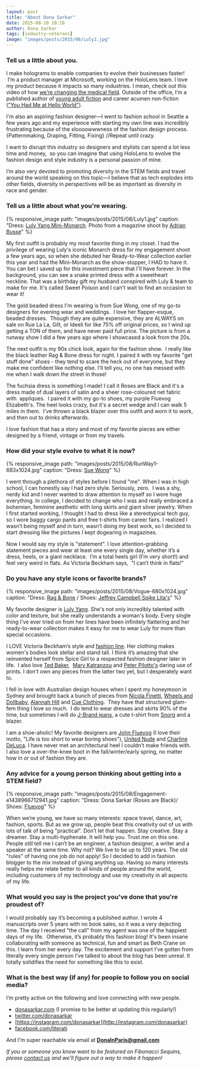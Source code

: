 ```yaml
---
layout: post
title: "About Dona Sarkar"
date: 2015-08-10 10:10
author: Dona Sarkar
tags: [industry-veterans]
image: "images/posts/2015/08/Luly1.jpg"
---
```


### Tell us a little about you.

I make holograms to enable companies to evolve their businesses faster!  I’m a product manager at Microsoft, working on the HoloLens team. I love my product because it impacts so many industries. I mean, check out this video of how [we’re changing the medical field](https://www.youtube.com/watch?v=SKpKlh1-en0). Outside of the office, I’m a published author of [young adult fiction](http://www.amazon.com/Dona-Sarkar/e/B002PN0YHO/ref=sr_ntt_srch_lnk_1?qid=1440348202&sr=8-1) and career acumen non-fiction (["You Had Me at Hello World"](http://www.amazon.com/You-Had-Hello-World-Mentoring-ebook/dp/B0147SC2WO/ref=sr_1_1?s=digital-text&ie=UTF8&qid=1440345393&sr=1-1&keywords=you+had+me+at+hello+world&pebp=1440345395480&perid=07WE9PBXX1EMY88RDEM4)).

I'm also an aspiring fashion designer—I went to fashion school in Seattle a few years ago and my experience with starting my own line was incredibly frustrating because of the sloooowwwness of the fashion design process. {Patternmaking, Draping, Fitting, Fixing} //Repeat until crazy.

I want to disrupt this industry so designers and stylists can spend a lot less time and money,  so you can imagine that using HoloLens to evolve the fashion design and style industry is a personal passion of mine.

I’m also very devoted to promoting diversity in the STEM fields and travel around the world speaking on this topic—I believe that as tech explodes into other fields, diversity in perspectives will be as important as diversity in race and gender.

### Tell us a little about what you're wearing.

{% responsive_image path: "images/posts/2015/08/Luly1.jpg" caption: "Dress: <a href='https://lulyyang.com/stretch-mikado-monarch-print-tulip-hem-dress'>Luly Yang Mini-Monarch</a>. Photo from a magazine shoot by <a href='http://www.adrianbusse.com/'>Adrian Busse</a>" %}

My first outfit is probably my most favorite thing in my closet. I had the privilege of wearing Luly's iconic Monarch dress for my engagement shoot a few years ago, so when she debuted her Ready-to-Wear collection earlier this year and had the Mini-Monarch as the show-stopper, I HAD to have it.  You can bet I saved up for this investment piece that I'll have forever. In the background, you can see a snake printed dress with a sweetheart neckline. That was a birthday gift my husband conspired with Luly & team to make for me. It's called Sweet Poison  and I can't wait to find an occasion to wear it!

The gold beaded dress I'm wearing is from Sue Wong, one of my go-to designers for evening wear and weddings.  I love her flapper-esque, beaded dresses.  Though they are quite expensive, they are ALWAYS on sale on Rue La La, Gilt, or Ideeli for like 75% off original prices, so I wind up getting a TON of them, and have never paid full price. The picture is from a runway show I did a few years ago where I showcased a look from the 20s.

The next outfit is my 90s chick look, again for the fashion show.  I really like the black leather Rag & Bone dress for night. I paired it with my favorite "get stuff done" shoes - they tend to scare the heck out of everyone, but they make me confident like nothing else. I'll tell you, no one has messed with me when I walk down the street in those!

The fuchsia dress is something I made! I call it Roses are Black and it's a dress made of dual layers of satin and a sheer rose-coloured net fabric with  appliques.  I paired it with my go-to shoes, my purple Fluevog Elizabeth's. The heel looks crazy, but it's a secret wedge and I can walk 5 miles in them.  I've thrown a black blazer over this outfit and worn it to work, and then out to drinks afterwards.

I love fashion that has a story and most of my favorite pieces are either designed by a friend, vintage or from my travels.

### How did your style evolve to what it is now?

{% responsive_image path: "images/posts/2015/08/RunWay1-683x1024.jpg" caption: "Dress: <a href='http://www.shopstyle.com/action/loadRetailerProductPage?id=449375190&pid=uid4889-31045667-16'>Sue Wong</a>" %}

I went through a plethora of styles before I found "me". When I was in high school, I can honestly say I had zero style. Seriously, zero.  I was a shy, nerdy kid and I never wanted to draw attention to myself so I wore huge everything. In college, I decided to change who I was and really embraced a bohemian, feminine aesthetic with long skirts and giant silver jewelry. When I first started working, I thought I had to dress like a stereotypical tech guy, so I wore baggy cargo pants and free t-shirts from career fairs. I realized I wasn’t being myself and in turn, wasn’t doing my best work, so I decided to start dressing like the pictures I kept dogearing in magazines.

Now I would say my style is "statement". I love attention-grabbing statement pieces and wear at least one every single day, whether it’s a dress, heels, or a giant necklace.  I’m a total heels girl (I’m very short!) and feel very weird in flats. As Victoria Beckham says,  "I can’t think in flats!"

### Do you have any style icons or favorite brands?

{% responsive_image path: "images/posts/2015/08/Vogue-680x1024.jpg" caption: "Dress: <a href='http://www.shopstyle.com/browse/dresses?fts=rag+and+bone+leather'>Rag & Bone</a> / Shoes: <a href='http://www.jeffreycampbellshoes.com/vault/spike#.VcTaf25Viko'>Jeffrey Campbell Spike Lita's</a>" %}

My favorite designer is [Luly Yang](https://lulyyang.com/). She's not only incredibly talented with color and texture, but she really understands a woman's body. Every single thing I've ever tried on from her lines have been infinitely flattering and her ready-to-wear collection makes it easy for me to wear Luly for more than special occasions.

I LOVE Victoria Beckham’s style and [fashion line](https://www.victoriabeckham.com/ready-to-wear/). Her clothing makes women's bodies look stellar and stand tall. I think it’s amazing that she reinvented herself from Spice Girl to a respected fashion designer later in life.  I also love [Ted Baker](http://www.tedbaker.com/us/Womens/c/category_womens),  [Mary Katranzou](https://www.google.com/url?sa=t&rct=j&q=&esrc=s&source=web&cd=1&cad=rja&uact=8&ved=0CEIQFjAAahUKEwiwubHZqpfHAhWE0IAKHVYoCVQ&url=https%3A%2F%2Fwww.marykatrantzou.com%2F&ei=ANXEVbC5NIShgwTW0KSgBQ&usg=AFQjCNGBULPUQginGsIJAUUYWR_sTPUr5g&sig2=kfVwUR-JE2nuYOgtzagwAQ&bvm=bv.99804247,d.eXY) and [Peter Pilotto's](https://www.google.com/url?sa=t&rct=j&q=&esrc=s&source=web&cd=1&cad=rja&uact=8&sqi=2&ved=0CDsQFjAAahUKEwj27aScq5fHAhVC04AKHajNDTM&url=http%3A%2F%2Fwww.peterpilotto.com%2F&ei=jdXEVbbzCcKmgwSom7eYAw&usg=AFQjCNEpevAAoV05Z4Ouc1EQNh49bAhDZw&sig2=p0n78HwMHDJN6r0HhLN5Ng&bvm=bv.99804247,d.eXY) daring use of prints. I don't own any pieces from the latter two yet, but I desperately want to.

I fell in love with Australian design houses when I spent my honeymoon in Sydney and brought back a bunch of pieces from [Nicola Finetti](https://www.google.com/url?sa=t&rct=j&q=&esrc=s&source=web&cd=1&cad=rja&uact=8&ved=0CB4QFjAAahUKEwikrcTbsZfHAhUKig0KHbG0B1Y&url=http%3A%2F%2Fwww.nicolafinetti.com%2F&ei=XNzEVaSPGYqUNrHpnrAF&usg=AFQjCNGEADm0fn9RKbTAwxIpLT4WxdZTXQ&sig2=7sikPwFwJsY_v5VCfWHt9A&bvm=bv.99804247,d.eXY), [Wheels and Dollbaby](http://www.wheelsanddollbaby.com/), [Alannah Hill](http://shop.alannahhill.com.au/) and [Cue Clothing](https://www.cue.cc/).  They have that structured glam-fem thing I love so much.  I do tend to wear dresses and skirts 90% of the time, but sometimes I will do [J-Brand jeans,](http://www.jbrandjeans.com/jeans/l/1915) a cute t-shirt from [Snorg](http://www.snorgtees.com/) and a blazer.

I am a shoe-aholic! My favorite designers are [John Fluevog](https://www.fluevog.com/shop/?r%5b%5d=gender:women) (I love their motto, "Life is too short to wear boring shoes"), [United Nude](http://unitednude.com/) and [Charline DeLuca](http://www.charlinedeluca.com/collection.php). I have never met an architectural heel I couldn't make friends with.  I also love a over-the-knee boot in the fall/winter/early spring, no matter how in or out of fashion they are.

### Any advice for a young person thinking about getting into a STEM field?

{% responsive_image path: "images/posts/2015/08/Engagement-e1438966712941.jpg" caption: "Dress: Dona Sarkar (Roses are Black)/ Shoes: <a href='https://www.fluevog.com'>Fluevog</a>" %}

When we’re young, we have so many interests: space travel, dance, art, fashion, sports. But as we grow up, people beat this creativity out of us with lots of talk of being "practical". Don’t let that happen. Stay creative. Stay a dreamer. Stay a multi-hyphenate. It will help you. Trust me on this one. People *still* tell me I can’t be an engineer, a fashion designer, a writer and a speaker at the same time. Why not? We live to be up to 120 years. The old "rules" of having one job do not apply! So I decided to add in fashion blogger to the mix instead of giving anything up. Having so many interests really helps me relate better to all kinds of people around the world, including customers of my technology and use my creativity in all aspects of my life.

### What would you say is the project you've done that you're proudest of?

I would probably say it’s becoming a published author. I wrote 4 manuscripts over 5 years with no book sales, so it was a very dejecting time. The day I received "the call" from my agent was one of the happiest days of my life.  Otherwise, it’s probably this fashion blog! It's been insane collaborating with someone as technical, fun and smart as Beth Crane on this. I learn from her every day. The excitement and support I’ve gotten from literally every single person I’ve talked to about the blog has been unreal. It totally solidifies the need for something like this to exist.

### What is the best way (if any) for people to follow you on social media?

I’m pretty active on the following and love connecting with new people.

- [donasarkar.com](http://donasarkar.com) (I promise to be better at updating this regularly!)
- [twitter.com/donasarkar](http://twitter.com/donasarkar)
- [https://instagram.com/donasarkar](http://instagram.com/donasarkar)
- [facebook.com/literati](http://facebook.com/literati)

And I'm super reachable via email at **<DonaInParis@gmail.com>**

*If you or someone you know want to be featured on Fibonacci Sequins, please [contact us](mailto:hello@bethcrane.com) and we'll figure out a way to make it happen!*
